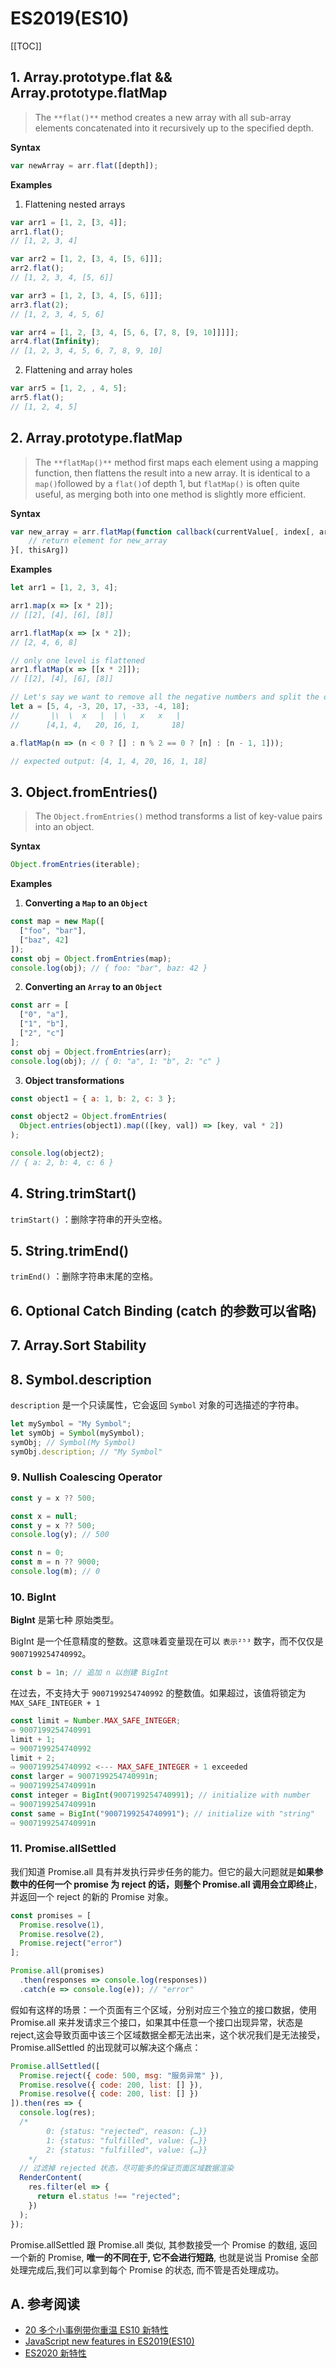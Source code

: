 # ES2019(ES10)

[[TOC]]

## 1. Array.prototype.flat && Array.prototype.flatMap

> The `**flat()**` method creates a new array with all sub-array elements concatenated into it recursively up to the specified depth.

**Syntax**

```js
var newArray = arr.flat([depth]);
```

**Examples**

1. Flattening nested arrays

```js
var arr1 = [1, 2, [3, 4]];
arr1.flat();
// [1, 2, 3, 4]

var arr2 = [1, 2, [3, 4, [5, 6]]];
arr2.flat();
// [1, 2, 3, 4, [5, 6]]

var arr3 = [1, 2, [3, 4, [5, 6]]];
arr3.flat(2);
// [1, 2, 3, 4, 5, 6]

var arr4 = [1, 2, [3, 4, [5, 6, [7, 8, [9, 10]]]]];
arr4.flat(Infinity);
// [1, 2, 3, 4, 5, 6, 7, 8, 9, 10]
```

2. Flattening and array holes

```js
var arr5 = [1, 2, , 4, 5];
arr5.flat();
// [1, 2, 4, 5]
```

## 2. Array.prototype.flatMap

> The `**flatMap()**` method first maps each element using a mapping function, then flattens the result into a new array. It is identical to a `map()`followed by a `flat()`of depth 1, but `flatMap()` is often quite useful, as merging both into one method is slightly more efficient.

**Syntax**

```js
var new_array = arr.flatMap(function callback(currentValue[, index[, array]]) {
    // return element for new_array
}[, thisArg])
```

**Examples**

```js
let arr1 = [1, 2, 3, 4];

arr1.map(x => [x * 2]);
// [[2], [4], [6], [8]]

arr1.flatMap(x => [x * 2]);
// [2, 4, 6, 8]

// only one level is flattened
arr1.flatMap(x => [[x * 2]]);
// [[2], [4], [6], [8]]
```

```js
// Let's say we want to remove all the negative numbers and split the odd numbers into an even number and a 1
let a = [5, 4, -3, 20, 17, -33, -4, 18];
//       |\  \  x   |  | \   x   x   |
//      [4,1, 4,   20, 16, 1,       18]

a.flatMap(n => (n < 0 ? [] : n % 2 == 0 ? [n] : [n - 1, 1]));

// expected output: [4, 1, 4, 20, 16, 1, 18]
```

## 3. Object.fromEntries()

> The `Object.fromEntries()` method transforms a list of key-value pairs into an object.

**Syntax**

```js
Object.fromEntries(iterable);
```

**Examples**

1. **Converting a `Map` to an `Object`**

```js
const map = new Map([
  ["foo", "bar"],
  ["baz", 42]
]);
const obj = Object.fromEntries(map);
console.log(obj); // { foo: "bar", baz: 42 }
```

2. **Converting an `Array` to an `Object`**

```js
const arr = [
  ["0", "a"],
  ["1", "b"],
  ["2", "c"]
];
const obj = Object.fromEntries(arr);
console.log(obj); // { 0: "a", 1: "b", 2: "c" }
```

3. **Object transformations**

```js
const object1 = { a: 1, b: 2, c: 3 };

const object2 = Object.fromEntries(
  Object.entries(object1).map(([key, val]) => [key, val * 2])
);

console.log(object2);
// { a: 2, b: 4, c: 6 }
```

## 4. String.trimStart()

`trimStart()` ：删除字符串的开头空格。

## 5. String.trimEnd()

`trimEnd()` ：删除字符串末尾的空格。

## 6. Optional Catch Binding (catch 的参数可以省略)

## 7. **Array.Sort Stability**

## 8. Symbol.description

`description` 是一个只读属性，它会返回 `Symbol` 对象的可选描述的字符串。

```js
let mySymbol = "My Symbol";
let symObj = Symbol(mySymbol);
symObj; // Symbol(My Symbol)
symObj.description; // "My Symbol"
```

### 9. Nullish Coalescing Operator

```js
const y = x ?? 500;
```

```js
const x = null;
const y = x ?? 500;
console.log(y); // 500

const n = 0;
const m = n ?? 9000;
console.log(m); // 0
```

### 10. BigInt

**BigInt** 是第七种 原始类型。

BigInt 是一个任意精度的整数。这意味着变量现在可以 `表示²⁵³` 数字，而不仅仅是`9007199254740992`。

```js
const b = 1n; // 追加 n 以创建 BigInt
```

在过去，不支持大于 `9007199254740992` 的整数值。如果超过，该值将锁定为 `MAX_SAFE_INTEGER + 1`

```js
const limit = Number.MAX_SAFE_INTEGER;
⇨ 9007199254740991
limit + 1;
⇨ 9007199254740992
limit + 2;
⇨ 9007199254740992 <--- MAX_SAFE_INTEGER + 1 exceeded
const larger = 9007199254740991n;
⇨ 9007199254740991n
const integer = BigInt(9007199254740991); // initialize with number
⇨ 9007199254740991n
const same = BigInt("9007199254740991"); // initialize with "string"
⇨ 9007199254740991n
```

### 11. Promise.allSettled

我们知道 Promise.all 具有并发执行异步任务的能力。但它的最大问题就是**如果参数中的任何一个 promise 为 reject 的话，则整个 Promise.all 调用会立即终止**，并返回一个 reject 的新的 Promise 对象。

```js
const promises = [
  Promise.resolve(1),
  Promise.resolve(2),
  Promise.reject("error")
];

Promise.all(promises)
  .then(responses => console.log(responses))
  .catch(e => console.log(e)); // "error"
```

假如有这样的场景：一个页面有三个区域，分别对应三个独立的接口数据，使用 Promise.all 来并发请求三个接口，如果其中任意一个接口出现异常，状态是 reject,这会导致页面中该三个区域数据全都无法出来，这个状况我们是无法接受，Promise.allSettled 的出现就可以解决这个痛点：

```js
Promise.allSettled([
  Promise.reject({ code: 500, msg: "服务异常" }),
  Promise.resolve({ code: 200, list: [] }),
  Promise.resolve({ code: 200, list: [] })
]).then(res => {
  console.log(res);
  /*
        0: {status: "rejected", reason: {…}}
        1: {status: "fulfilled", value: {…}}
        2: {status: "fulfilled", value: {…}}
    */
  // 过滤掉 rejected 状态，尽可能多的保证页面区域数据渲染
  RenderContent(
    res.filter(el => {
      return el.status !== "rejected";
    })
  );
});
```

Promise.allSettled 跟 Promise.all 类似, 其参数接受一个 Promise 的数组, 返回一个新的 Promise, **唯一的不同在于, 它不会进行短路**, 也就是说当 Promise 全部处理完成后,我们可以拿到每个 Promise 的状态, 而不管是否处理成功。

## A. 参考阅读

- [20 多个小事例带你重温 ES10 新特性](https://juejin.im/post/5d8ff489f265da5ba46f3f9e#heading-11)
- [JavaScript new features in ES2019(ES10)](https://medium.com/javascript-in-plain-english/javascript-es2019-es10-in-a-nutshell-cae6f7524519)
- [ES2020 新特性](https://juejin.im/post/5e1bcaa1f265da3e140fa3ee#heading-3)
